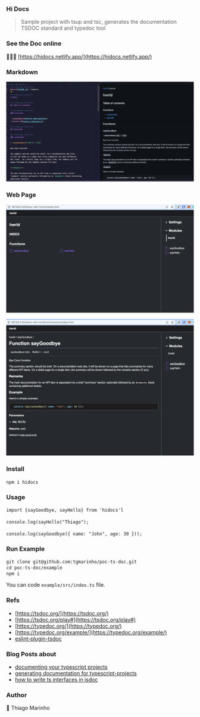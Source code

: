 ### Hi Docs

> Sample project with tsup and tsc, generates the documentation TSDOC standard and typedoc tool


### See the Doc online

🏄🏻‍♀️ [https://hidocs.netlify.app/](https://hidocs.netlify.app/)

### Markdown
![](./screenshots/1.png)

### Web Page
![](./screenshots/3.png)

![](./screenshots/2.png)


### Install

```
npm i hidocs
```

### Usage

```
import {sayGoodbye, sayHello} from 'hidocs'l

console.log(sayHello("Thiago");

console.log(sayGoodbye({ name: "John", age: 30 }));

```

### Run Example

```
git clone git@github.com:tgmarinho/poc-ts-doc.git
cd poc-ts-doc/example
npm i
```

You can code `example/src/index.ts` file.

### Refs

* [https://tsdoc.org/](https://tsdoc.org/)
* [https://tsdoc.org/play#](https://tsdoc.org/play#)
* [https://typedoc.org/](https://typedoc.org/)
* [https://typedoc.org/example/](https://typedoc.org/example/)
* [eslint-plugin-tsdoc](https://www.npmjs.com/package/eslint-plugin-tsdoc)

### Blog Posts about
* [documenting your typescript projects](https://blog.bitsrc.io/documenting-your-typescript-projects-there-are-options-da7c8c4ec554)
* [generating documentation for typescript-projects](https://blog.cloudflare.com/generating-documentation-for-typescript-projects)
* [how to write ts interfaces in jsdoc](https://goulet.dev/posts/how-to-write-ts-interfaces-in-jsdoc/)
### Author
🧢 Thiago Marinho